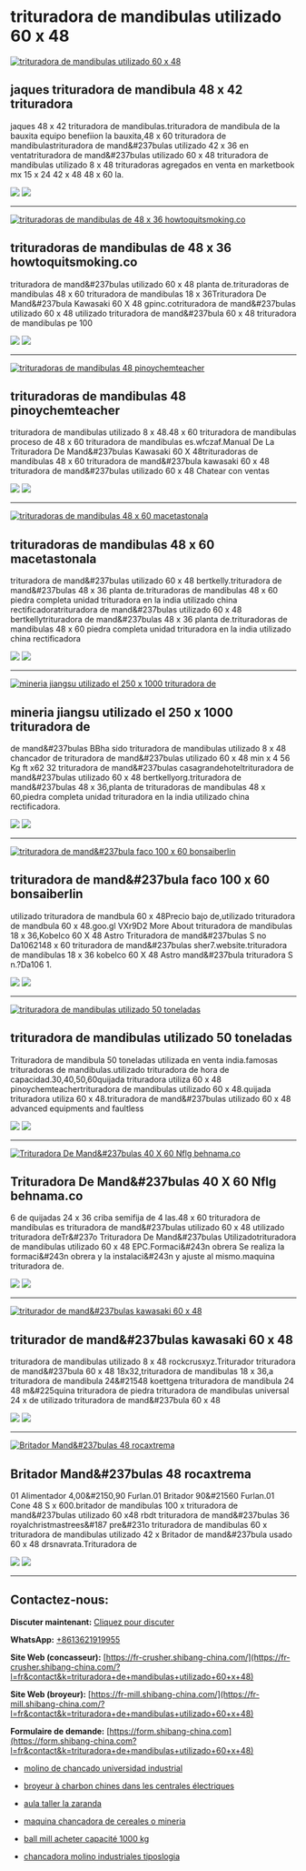 # trituradora de mandibulas utilizado 60 x 48

<a href="https://swt.shibang-china.com/?l=fr&img&k=trituradora+de+mandibulas+utilizado+60+x+48" target="_blank">![trituradora de mandibulas utilizado 60 x 48](http://static.shibang-china.com/all-800x300/782.jpg)</a>

## jaques trituradora de mandibula 48 x 42 trituradora
jaques 48 x 42 trituradora de mandibulas.trituradora de mandibula de la bauxita equipo benefiion la bauxita,48 x 60 trituradora de mandibulastrituradora de mand&#237bulas utilizado 42 x 36 en ventatrituradora de mand&#237bulas utilizado 60 x 48 trituradora de mandibulas utilizado 8 x 48 trituradoras agregados en venta en marketbook mx 15 x 24 42 x 48 48 x 60 la.


<a href="https://whatsapp.shibangsoft.com/WhatsApp.php" target="_blank" title="WhatsApp">![](http://static.shibang-china.com/icon/whatsapp.png)</a> <a href="https://swt.shibang-china.com/?l=fr&icon&k=trituradora+de+mandibulas+utilizado+60+x+48" target="_blank">![](http://static.shibang-china.com/icon/chat-fr.png)</a>

---

<a href="https://swt.shibang-china.com/?l=fr&img&k=trituradora+de+mandibulas+utilizado+60+x+48" target="_blank">![trituradoras de mandibulas de 48 x 36 howtoquitsmoking.co](http://static.shibang-china.com/all-800x300/1189.jpg)</a>

## trituradoras de mandibulas de 48 x 36 howtoquitsmoking.co
trituradora de mand&#237bulas utilizado 60 x 48 planta de.trituradoras de mandibulas 48 x 60 trituradora de mandibulas 18 x 36Trituradora De Mand&#237bula Kawasaki 60 X 48 gpinc.cotrituradora de mand&#237bulas utilizado 60 x 48 utilizado trituradora de mand&#237bula 60 x 48 trituradora de mandibulas pe 100


<a href="https://whatsapp.shibangsoft.com/WhatsApp.php" target="_blank" title="WhatsApp">![](http://static.shibang-china.com/icon/whatsapp.png)</a> <a href="https://swt.shibang-china.com/?l=fr&icon&k=trituradora+de+mandibulas+utilizado+60+x+48" target="_blank">![](http://static.shibang-china.com/icon/chat-fr.png)</a>

---

<a href="https://swt.shibang-china.com/?l=fr&img&k=trituradora+de+mandibulas+utilizado+60+x+48" target="_blank">![trituradoras de mandibulas 48 pinoychemteacher](http://static.shibang-china.com/all-800x300/1372.jpg)</a>

## trituradoras de mandibulas 48 pinoychemteacher
trituradora de mandibulas utilizado 8 x 48.48 x 60 trituradora de mandibulas proceso de 48 x 60 trituradora de mandibulas es.wfczaf.Manual De La Trituradora De Mand&#237bulas Kawasaki 60 X 48trituradoras de mandibulas 48 x 60 trituradora de mand&#237bula kawasaki 60 x 48 trituradora de mand&#237bulas utilizado 60 x 48 Chatear con ventas


<a href="https://whatsapp.shibangsoft.com/WhatsApp.php" target="_blank" title="WhatsApp">![](http://static.shibang-china.com/icon/whatsapp.png)</a> <a href="https://swt.shibang-china.com/?l=fr&icon&k=trituradora+de+mandibulas+utilizado+60+x+48" target="_blank">![](http://static.shibang-china.com/icon/chat-fr.png)</a>

---

<a href="https://swt.shibang-china.com/?l=fr&img&k=trituradora+de+mandibulas+utilizado+60+x+48" target="_blank">![trituradoras de mandibulas 48 x 60 macetastonala](http://static.shibang-china.com/all-800x300/928.jpg)</a>

## trituradoras de mandibulas 48 x 60 macetastonala
trituradora de mand&#237bulas utilizado 60 x 48 bertkelly.trituradora de mand&#237bulas 48 x 36 planta de.trituradoras de mandibulas 48 x 60 piedra completa unidad trituradora en la india utilizado china rectificadoratrituradora de mand&#237bulas utilizado 60 x 48 bertkellytrituradora de mand&#237bulas 48 x 36 planta de.trituradoras de mandibulas 48 x 60 piedra completa unidad trituradora en la india utilizado china rectificadora


<a href="https://whatsapp.shibangsoft.com/WhatsApp.php" target="_blank" title="WhatsApp">![](http://static.shibang-china.com/icon/whatsapp.png)</a> <a href="https://swt.shibang-china.com/?l=fr&icon&k=trituradora+de+mandibulas+utilizado+60+x+48" target="_blank">![](http://static.shibang-china.com/icon/chat-fr.png)</a>

---

<a href="https://swt.shibang-china.com/?l=fr&img&k=trituradora+de+mandibulas+utilizado+60+x+48" target="_blank">![mineria jiangsu utilizado el 250 x 1000 trituradora de](http://static.shibang-china.com/all-800x300/1530.jpg)</a>

## mineria jiangsu utilizado el 250 x 1000 trituradora de
de mand&#237bulas BBha sido trituradora de mandibulas utilizado 8 x 48 chancador de trituradora de mand&#237bulas utilizado 60 x 48 min x 4 56 Kg ft x62 32 trituradora de mand&#237bulas casagrandehoteltrituradora de mand&#237bulas utilizado 60 x 48 bertkellyorg.trituradora de mand&#237bulas 48 x 36,planta de trituradoras de mandibulas 48 x 60,piedra completa unidad trituradora en la india utilizado china rectificadora.


<a href="https://whatsapp.shibangsoft.com/WhatsApp.php" target="_blank" title="WhatsApp">![](http://static.shibang-china.com/icon/whatsapp.png)</a> <a href="https://swt.shibang-china.com/?l=fr&icon&k=trituradora+de+mandibulas+utilizado+60+x+48" target="_blank">![](http://static.shibang-china.com/icon/chat-fr.png)</a>

---

<a href="https://swt.shibang-china.com/?l=fr&img&k=trituradora+de+mandibulas+utilizado+60+x+48" target="_blank">![trituradora de mand&#237bula faco 100 x 60 bonsaiberlin](http://static.shibang-china.com/all-800x300/1367.jpg)</a>

## trituradora de mand&#237bula faco 100 x 60 bonsaiberlin
utilizado trituradora de mandbula 60 x 48Precio bajo de,utilizado trituradora de mandbula 60 x 48.goo.gl VXr9D2 More About trituradora de mandibulas 18 x 36,Kobelco 60 X 48 Astro Trituradora de mand&#237bulas S no Da1062148 x 60 trituradora de mand&#237bulas sher7.website.trituradora de mandibulas 18 x 36 kobelco 60 X 48 Astro mand&#237bula trituradora S n.?Da106 1.


<a href="https://whatsapp.shibangsoft.com/WhatsApp.php" target="_blank" title="WhatsApp">![](http://static.shibang-china.com/icon/whatsapp.png)</a> <a href="https://swt.shibang-china.com/?l=fr&icon&k=trituradora+de+mandibulas+utilizado+60+x+48" target="_blank">![](http://static.shibang-china.com/icon/chat-fr.png)</a>

---

<a href="https://swt.shibang-china.com/?l=fr&img&k=trituradora+de+mandibulas+utilizado+60+x+48" target="_blank">![trituradora de mandibulas utilizado 50 toneladas](http://static.shibang-china.com/all-800x300/243.jpg)</a>

## trituradora de mandibulas utilizado 50 toneladas
Trituradora de mandibula 50 toneladas utilizada en venta india.famosas trituradoras de mandibulas.utilizado trituradora de hora de capacidad.30,40,50,60quijada trituradora utiliza 60 x 48 pinoychemteachertrituradora de mandibulas utilizado 60 x 48.quijada trituradora utiliza 60 x 48.trituradora de mand&#237bulas utilizado 60 x 48 advanced equipments and faultless


<a href="https://whatsapp.shibangsoft.com/WhatsApp.php" target="_blank" title="WhatsApp">![](http://static.shibang-china.com/icon/whatsapp.png)</a> <a href="https://swt.shibang-china.com/?l=fr&icon&k=trituradora+de+mandibulas+utilizado+60+x+48" target="_blank">![](http://static.shibang-china.com/icon/chat-fr.png)</a>

---

<a href="https://swt.shibang-china.com/?l=fr&img&k=trituradora+de+mandibulas+utilizado+60+x+48" target="_blank">![Trituradora De Mand&#237bulas 40 X 60 Nflg behnama.co](http://static.shibang-china.com/all-800x300/551.jpg)</a>

## Trituradora De Mand&#237bulas 40 X 60 Nflg behnama.co
6 de quijadas 24 x 36 criba semifija de 4 las.48 x 60 trituradora de mandibulas es trituradora de mand&#237bulas utilizado 60 x 48 utilizado trituradora deTr&#237o Trituradora De Mand&#237bulas Utilizadotrituradora de mandibulas utilizado 60 x 48 EPC.Formaci&#243n obrera Se realiza la formaci&#243n obrera y la instalaci&#243n y ajuste al mismo.maquina trituradora de.


<a href="https://whatsapp.shibangsoft.com/WhatsApp.php" target="_blank" title="WhatsApp">![](http://static.shibang-china.com/icon/whatsapp.png)</a> <a href="https://swt.shibang-china.com/?l=fr&icon&k=trituradora+de+mandibulas+utilizado+60+x+48" target="_blank">![](http://static.shibang-china.com/icon/chat-fr.png)</a>

---

<a href="https://swt.shibang-china.com/?l=fr&img&k=trituradora+de+mandibulas+utilizado+60+x+48" target="_blank">![triturador de mand&#237bulas kawasaki 60 x 48](http://static.shibang-china.com/all-800x300/537.jpg)</a>

## triturador de mand&#237bulas kawasaki 60 x 48
trituradora de mandibulas utilizado 8 x 48 rockcrusxyz.Triturador trituradora de mand&#237bula 60 x 48 18x32,trituradora de mandibulas 18 x 36,a trituradora de mandibula 24&#21548 koettgena trituradora de mandibula 24 48 m&#225quina trituradora de piedra trituradora de mandibulas universal 24 x de utilizado trituradora de mand&#237bula 60 x 48


<a href="https://whatsapp.shibangsoft.com/WhatsApp.php" target="_blank" title="WhatsApp">![](http://static.shibang-china.com/icon/whatsapp.png)</a> <a href="https://swt.shibang-china.com/?l=fr&icon&k=trituradora+de+mandibulas+utilizado+60+x+48" target="_blank">![](http://static.shibang-china.com/icon/chat-fr.png)</a>

---

<a href="https://swt.shibang-china.com/?l=fr&img&k=trituradora+de+mandibulas+utilizado+60+x+48" target="_blank">![Britador Mand&#237bulas 48 rocaxtrema](http://static.shibang-china.com/all-800x300/472.jpg)</a>

## Britador Mand&#237bulas 48 rocaxtrema
01 Alimentador 4,00&#2150,90 Furlan.01 Britador 90&#21560 Furlan.01 Cone 48 S x 600.britador de mandibulas 100 x trituradora de mand&#237bulas utilizado 60 x48 rbdt trituradora de mand&#237bulas 36 royalchristmastrees&#187 pre&#231o trituradora de mandibulas 60 x trituradora de mandibulas utilizado 42 x Britador de mand&#237bula usado 60 x 48 drsnavrata.Trituradora de


<a href="https://whatsapp.shibangsoft.com/WhatsApp.php" target="_blank" title="WhatsApp">![](http://static.shibang-china.com/icon/whatsapp.png)</a> <a href="https://swt.shibang-china.com/?l=fr&icon&k=trituradora+de+mandibulas+utilizado+60+x+48" target="_blank">![](http://static.shibang-china.com/icon/chat-fr.png)</a>

---
## Contactez-nous:

**Discuter maintenant:** [Cliquez pour discuter](https://swt.shibang-china.com?l=fr&contact&k=trituradora+de+mandibulas+utilizado+60+x+48)

**WhatsApp:**  [+8613621919955](https://whatsapp.shibangsoft.com/WhatsApp.php)

**Site Web (concasseur):** [https://fr-crusher.shibang-china.com/](https://fr-crusher.shibang-china.com/?l=fr&contact&k=trituradora+de+mandibulas+utilizado+60+x+48)

**Site Web (broyeur):** [https://fr-mill.shibang-china.com/](https://fr-mill.shibang-china.com/?l=fr&contact&k=trituradora+de+mandibulas+utilizado+60+x+48)

**Formulaire de demande:** [https://form.shibang-china.com](https://form.shibang-china.com?l=fr&contact&k=trituradora+de+mandibulas+utilizado+60+x+48)

* [molino de chancado universidad industrial](../63/molino%20de%20chancado%20universidad%20industrial.md)

* [broyeur à charbon chines dans les centrales électriques](../65/broyeur%20%C3%A0%20charbon%20chines%20dans%20les%20centrales%20%C3%A9lectriques.md)

* [aula taller la zaranda](../64/aula%20taller%20la%20zaranda.md)

* [maquina chancadora de cereales o mineria](../63/maquina%20chancadora%20de%20cereales%20o%20mineria.md)

* [ball mill acheter capacité 1000 kg](../61/ball%20mill%20acheter%20capacit%C3%A9%201000%20kg.md)

* [chancadora molino industriales tiposlogia](../63/chancadora%20molino%20industriales%20tiposlogia.md)